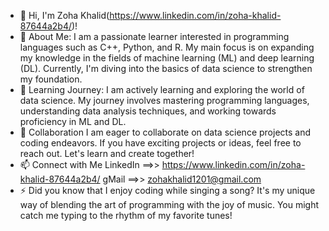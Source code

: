 - 👋 Hi, I'm Zoha Khalid(https://www.linkedin.com/in/zoha-khalid-87644a2b4/)!
- 👀 About Me:
      I am a passionate learner interested in programming languages such as C++, Python, and R.
      My main focus is on expanding my knowledge in the fields of machine learning (ML) and deep learning (DL).
      Currently, I'm diving into the basics of data science to strengthen my foundation.
- 🌱 Learning Journey:
      I am actively learning and exploring the world of data science.
      My journey involves mastering programming languages, understanding data analysis techniques, and working towards proficiency in ML and DL.
- 💞️ Collaboration
      I am eager to collaborate on data science projects and coding endeavors.
      If you have exciting projects or ideas, feel free to reach out. Let's learn and create together!
- 📫 Connect with Me
      LinkedIn ==>> https://www.linkedin.com/in/zoha-khalid-87644a2b4/
      gMail    ==>> zohakhalid1201@gmail.com
- ⚡ Did you know that I enjoy coding while singing a song? It's my unique way of blending the art of programming with the joy of music. You might catch me typing to the rhythm of my favorite tunes!

<!---
ZohaKhalid12/ZohaKhalid12 is a ✨ special ✨ repository because its `README.md` (this file) appears on your GitHub profile.
You can click the Preview link to take a look at your changes.
--->
